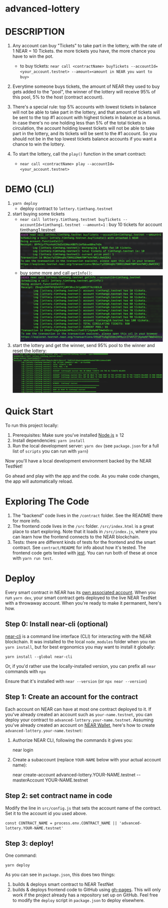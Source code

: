 advanced-lottery
==================



DESCRIPTION
===============

1. Any account can buy "Tickets" to take part in the lottery, with the rate of 1 NEAR = 10 Tickets. the more tickets you have, the more chance you have to win the pot.
   
   -  to buy tickets: `near call <contractName> buyTickets --accountId=<your_account.testnet> --amount=<amount in NEAR you want to buy>`
  
2. Everytime someone buys tickets, the amount of NEAR they used to buy gets added to the "pool", the winner of the lottery will receive 95% of this pool, 5% to the host (contract account).
3. There's a special rule: top 5% accounts with lowest tickets in balance will not be able to take part in the lottery, and that amount of tickets will be sent to the top #1 account with highest tickets in balance as a bonus. In case there's no one holding less than 5% of the total tickets in circulation, the account holding lowest tickets will not be able to take part in the lottery, and its tickets will be sent to the #1 account. So you should not be in the top lowest tickets balance accounts if you want a chance to win the lottery.

4. To start the lottery, call the `play()` function in the smart contract:
   
   - `near call <contractName> play --accountId=<your_account.testnet>` 


DEMO (CLI)
===============
1. `yarn deploy` 
   - deploy contract to `lottery.timthang.testnet` 
2. start buying some tickets
   - `near call lottery.timthang.testnet buyTickets --accountId=timthang1.testnet --amount=1` : buy 10 tickets for account timthang1.testnet
  ![alt text](./img/buy10tickets.png)
   - buy some more and call `getInfo()`:
   ![alt text](./img/getinfo.png)
3. start the lottery and get the winner, send 95% pool to the winner and reset the lottery:
   ![alt text](./img/play.png)


Quick Start
===========

To run this project locally:

1. Prerequisites: Make sure you've installed [Node.js] ≥ 12
2. Install dependencies: `yarn install`
3. Run the local development server: `yarn dev` (see `package.json` for a
   full list of `scripts` you can run with `yarn`)

Now you'll have a local development environment backed by the NEAR TestNet!

Go ahead and play with the app and the code. As you make code changes, the app will automatically reload.


Exploring The Code
==================

1. The "backend" code lives in the `/contract` folder. See the README there for
   more info.
2. The frontend code lives in the `/src` folder. `/src/index.html` is a great
   place to start exploring. Note that it loads in `/src/index.js`, where you
   can learn how the frontend connects to the NEAR blockchain.
3. Tests: there are different kinds of tests for the frontend and the smart
   contract. See `contract/README` for info about how it's tested. The frontend
   code gets tested with [jest]. You can run both of these at once with `yarn
   run test`.


Deploy
======

Every smart contract in NEAR has its [own associated account][NEAR accounts]. When you run `yarn dev`, your smart contract gets deployed to the live NEAR TestNet with a throwaway account. When you're ready to make it permanent, here's how.


Step 0: Install near-cli (optional)
-------------------------------------

[near-cli] is a command line interface (CLI) for interacting with the NEAR blockchain. It was installed to the local `node_modules` folder when you ran `yarn install`, but for best ergonomics you may want to install it globally:

    yarn install --global near-cli

Or, if you'd rather use the locally-installed version, you can prefix all `near` commands with `npx`

Ensure that it's installed with `near --version` (or `npx near --version`)


Step 1: Create an account for the contract
------------------------------------------

Each account on NEAR can have at most one contract deployed to it. If you've already created an account such as `your-name.testnet`, you can deploy your contract to `advanced-lottery.your-name.testnet`. Assuming you've already created an account on [NEAR Wallet], here's how to create `advanced-lottery.your-name.testnet`:

1. Authorize NEAR CLI, following the commands it gives you:

      near login

2. Create a subaccount (replace `YOUR-NAME` below with your actual account name):

      near create-account advanced-lottery.YOUR-NAME.testnet --masterAccount YOUR-NAME.testnet


Step 2: set contract name in code
---------------------------------

Modify the line in `src/config.js` that sets the account name of the contract. Set it to the account id you used above.

    const CONTRACT_NAME = process.env.CONTRACT_NAME || 'advanced-lottery.YOUR-NAME.testnet'


Step 3: deploy!
---------------

One command:

    yarn deploy

As you can see in `package.json`, this does two things:

1. builds & deploys smart contract to NEAR TestNet
2. builds & deploys frontend code to GitHub using [gh-pages]. This will only work if the project already has a repository set up on GitHub. Feel free to modify the `deploy` script in `package.json` to deploy elsewhere.



  [React]: https://reactjs.org/
  [create-near-app]: https://github.com/near/create-near-app
  [Node.js]: https://nodejs.org/en/download/package-manager/
  [jest]: https://jestjs.io/
  [NEAR accounts]: https://docs.near.org/docs/concepts/account
  [NEAR Wallet]: https://wallet.testnet.near.org/
  [near-cli]: https://github.com/near/near-cli
  [gh-pages]: https://github.com/tschaub/gh-pages
